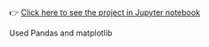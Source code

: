 👉 [Click here to see the project in Jupyter notebook](https://nbviewer.org/github/UDIT2732/Jupyter-Notebooks/blob/main/Cricket%20Data%20Analysis.ipynb)

Used Pandas and matplotlib
